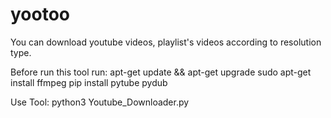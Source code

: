 # yootoo
You can download youtube videos, playlist's videos according to resolution type.

Before run this tool run:
  apt-get update && apt-get upgrade
  sudo apt-get install ffmpeg
  pip install pytube pydub

Use Tool:
  python3 Youtube_Downloader.py
  
  

